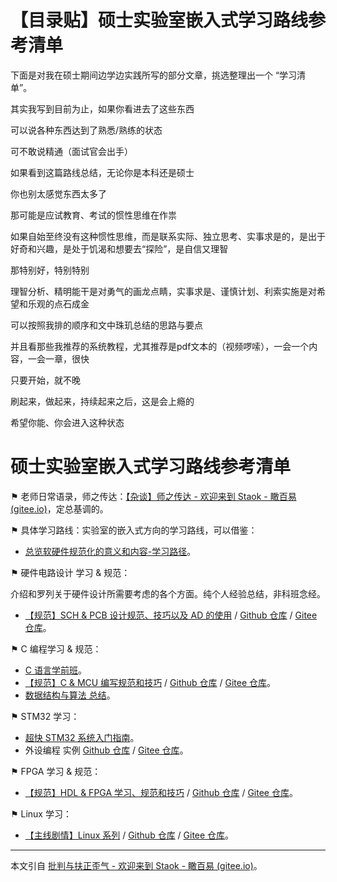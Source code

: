 # 【目录贴】硕士实验室嵌入式学习路线参考清单


下面是对我在硕士期间边学边实践所写的部分文章，挑选整理出一个 “学习清单”。

其实我写到目前为止，如果你看进去了这些东西

可以说各种东西达到了熟悉/熟练的状态

可不敢说精通（面试官会出手）

如果看到这篇路线总结，无论你是本科还是硕士

你也别太感觉东西太多了

那可能是应试教育、考试的惯性思维在作祟

如果自始至终没有这种惯性思维，而是联系实际、独立思考、实事求是的，是出于好奇和兴趣，是处于饥渴和想要去“探险”，是自信又理智

那特别好，特别特别

理智分析、精明能干是对勇气的画龙点睛，实事求是、谨慎计划、利索实施是对希望和乐观的点石成金

可以按照我排的顺序和文中珠玑总结的思路与要点

并且看那些我推荐的系统教程，尤其推荐是pdf文本的（视频啰嗦），一会一个内容，一会一章，很快

只要开始，就不晚

刷起来，做起来，持续起来之后，这是会上瘾的

希望你能、你会进入这种状态

# 硕士实验室嵌入式学习路线参考清单



⚑ 老师日常语录，师之传达：[【杂谈】师之传达 - 欢迎来到 Staok - 瞰百易 (gitee.io)](https://staok.gitee.io/5师之传达/)，定总基调的。



⚑ 具体学习路线：实验室的嵌入式方向的学习路线，可以借鉴：

- [总览软硬件规范化的意义和内容-学习路径](https://staok.gitee.io/总览软硬件规范化的意义和内容/#学习路径)。



⚑ 硬件电路设计 学习 & 规范：

介绍和罗列关于硬件设计所需要考虑的各个方面。纯个人经验总结，非科班念经。

- [【规范】SCH & PCB 设计规范、技巧以及 AD 的使用](https://staok.gitee.io/硬件规范/) / [Github 仓库](https://github.com/Staok/thoughs-about-hardware-design) / [Gitee 仓库](https://gitee.com/staok/thoughs-about-hardware-design)。



⚑ C 编程学习 & 规范：

- [C 语言学前班](https://staok.gitee.io/21c语言学前班/)。
- [【规范】C & MCU 编写规范和技巧](https://staok.gitee.io/软件规范/) / [Github 仓库](https://github.com/Staok/coding-style-and-more) / [Gitee 仓库](https://gitee.com/staok/coding-style-and-more)。
- [数据结构与算法 总结](https://staok.gitee.io/15数据结构与算法简述和cs综合/)。



⚑ STM32 学习：

- [超快 STM32 系统入门指南](https://staok.gitee.io/11超快stm32系统入门指南/)。
- 外设编程 实例 [Github 仓库](https://github.com/Staok/stm32_framework) / [Gitee 仓库](https://gitee.com/staok/stm32_framework)。



⚑ FPGA 学习 & 规范：

- [【规范】HDL & FPGA 学习、规范和技巧](https://staok.gitee.io/fpga学习和规范/) / [Github 仓库](https://github.com/Staok/HDL-FPGA-study-and-norms) / [Gitee 仓库](https://gitee.com/staok/HDL-FPGA-study-and-norms)。



⚑ Linux 学习：

- [【主线剧情】Linux 系列](https://staok.gitee.io/categories/主线剧情linux-系列/) / [Github 仓库](https://github.com/Staok/ARM-Linux-Study) / [Gitee 仓库](https://gitee.com/staok/ARM-Linux-Study)。

------

本文引自 [批判与扶正歪气 - 欢迎来到 Staok - 瞰百易 (gitee.io)](https://staok.gitee.io/17批判与扶正歪气/)。
